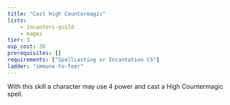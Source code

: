 ```yaml
---
title: "Cast High Countermagic"
lists:
    - incantors-guild
    - mages
tier: 3
osp_cost: 30
prerequisites: []
requirements: ["Spellcasting or Incantation CS"]
ladder: "immune-to-fear"
---
```

With this skill a character may use 4 power and cast a High Countermagic spell.